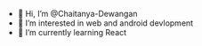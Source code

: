 - 👋 Hi, I’m @Chaitanya-Dewangan
- 👀 I’m interested in web and android devlopment
- 🌱 I’m currently learning React


